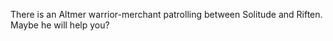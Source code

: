 There is an Altmer warrior-merchant patrolling between Solitude and Riften. Maybe he will help you?

